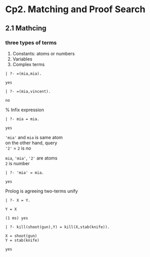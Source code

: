 # Cp2. Matching and Proof Search

## 2.1 Mathcing

### three types of terms

1. Constants: atoms or numbers
2. Variables
3. Complex terms


```
| ?- =(mia,mia).

yes
```

```
| ?- =(mia,vincent).

no
```

% Infix expression

```
| ?- mia = mia.

yes
```

`'mia'` and `mia` is same atom\
on the other hand, query\
`'2'` = `2` is _no_

`mia`, `'mia'`, `'2'` are atoms\
`2` is number

```
| ?- 'mia' = mia.

yes
```

Prolog is agreeing two-terms unify

```
| ?- X = Y.

Y = X

(1 ms) yes
```

```
| ?- kill(shoot(gun),Y) = kill(X,stab(knife)).

X = shoot(gun)
Y = stab(knife)

yes
```
